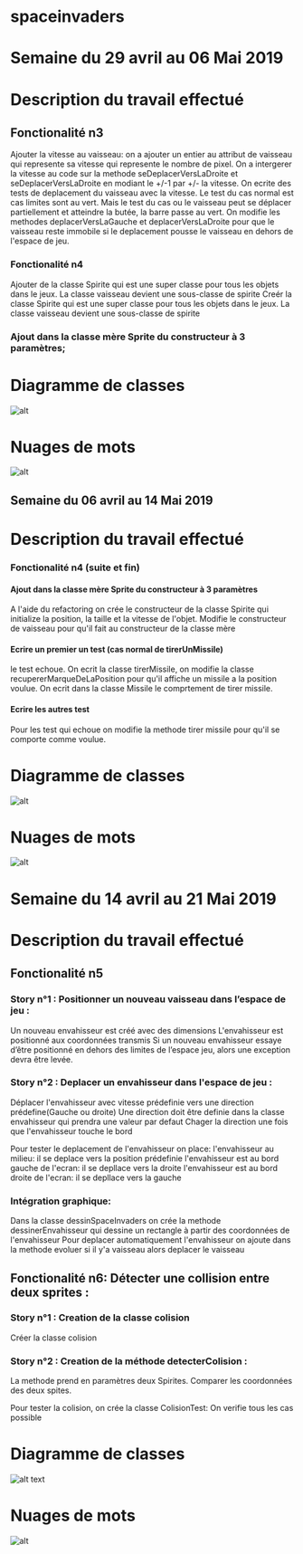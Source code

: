 # spaceinvaders

# Semaine du 29 avril  au 06 Mai 2019

# Description du travail effectué

## Fonctionalité n3
Ajouter la vitesse au vaisseau: on a ajouter un entier au attribut de vaisseau qui represente sa vitesse qui represente le nombre de pixel. On a intergerer la vitesse au code sur la methode seDeplacerVersLaDroite et seDeplacerVersLaDroite en modiant le +/-1 par +/- la vitesse.
On ecrite des tests de deplacement du vaisseau avec la vitesse. 
Le test du cas normal est cas limites sont au vert.
Mais le test du cas ou le vaisseau peut se déplacer partiellement et atteindre la butée, la barre passe au vert.
On modifie les methodes deplacerVersLaGauche et deplacerVersLaDroite pour que le vaisseau reste immobile si le deplacement pousse le vaisseau en dehors de l'espace de jeu.

### Fonctionalité n4
Ajouter de la classe Spirite qui est une super classe pour tous les objets dans le jeux.
La classe vaisseau devient une sous-classe de spirite
Creér la classe Spirite qui est une super classe pour tous les objets dans le jeux.
La classe vaisseau devient une sous-classe de spirite
### Ajout dans la classe mère Sprite du constructeur à 3 paramètres;

# Diagramme de classes
![alt](https://github.com/azf786/spaceinvaders/blob/master/model.jpg) 

# Nuages de mots
![alt](https://github.com/azf786/spaceinvaders/blob/master/nuagesdemots.png) 


## Semaine du 06 avril  au 14 Mai 2019

# Description du travail effectué
### Fonctionalité n4 (suite et fin)

#### Ajout dans la classe mère Sprite du constructeur à 3 paramètres
A l'aide du refactoring on crée le constructeur de la classe Spirite qui initialize la position, la taille et la vitesse de l'objet.
 Modifie le constructeur de vaisseau pour qu'il fait au constructeur de la classe mère
#### Ecrire un premier un test (cas normal de tirerUnMissile)
le test echoue.
On ecrit la classe tirerMissile, on modifie la classe recupererMarqueDeLaPosition pour qu'il affiche un missile a la position voulue.
On ecrit dans la classe Missile le comprtement de tirer missile.

#### Ecrire les autres test
Pour les test qui echoue on modifie la methode tirer missile pour qu'il se comporte comme voulue. 
# Diagramme de classes
![alt](https://github.com/azf786/spaceinvaders/blob/master/modelS2.jpg) 

# Nuages de mots
![alt](https://github.com/azf786/spaceinvaders/blob/master/spaceinvadersS2.png) 


# Semaine du 14 avril  au 21 Mai 2019

# Description du travail effectué

## Fonctionalité n5
### Story n°1 : Positionner un nouveau vaisseau dans l’espace de jeu : 
Un nouveau envahisseur est créé avec des dimensions 
L'envahisseur est positionné aux coordonnées transmis
Si un nouveau envahisseur essaye d’être positionné en dehors des limites de l’espace jeu, alors une exception devra être levée.
### Story n°2 : Deplacer un envahisseur dans l'espace de jeu : 
Déplacer l'envahisseur avec vitesse prédefinie vers une direction prédefine(Gauche ou droite)
Une direction doit être definie dans la classe envahisseur qui prendra une valeur par defaut
Chager la direction une fois que l'envahisseur touche le bord

Pour tester le deplacement de l'envahisseur on place:
l'envahisseur au milieu: il se deplace vers la position prédefinie
l'envahisseur est au bord gauche de l'ecran: il se depllace vers la droite
l'envahisseur est au bord droite de l'ecran: il se depllace vers la gauche

### Intégration graphique:
Dans la classe dessinSpaceInvaders on crée la methode dessinerEnvahisseur qui dessine un rectangle à partir des coordonnées de l'envahisseur
Pour deplacer automatiquement l'envahisseur on ajoute dans la methode evoluer si il y'a vaisseau alors deplacer le vaisseau

## Fonctionalité n6: Détecter une collision entre deux sprites :
### Story n°1 : Creation de la classe colision
Créer la classe colision
### Story n°2 : Creation de la méthode detecterColision : 
La methode prend en paramètres deux Spirites.
Comparer les coordonnées des deux spites.

Pour tester la colision, on crée la classe ColisionTest:
On verifie tous les cas possible 


# Diagramme de classes
![alt text](https://github.com/azf786/spaceinvaders/blob/master/model4.jpg) 

# Nuages de mots
![alt](https://github.com/azf786/spaceinvaders/blob/master/spaceinvaders4.png) 


